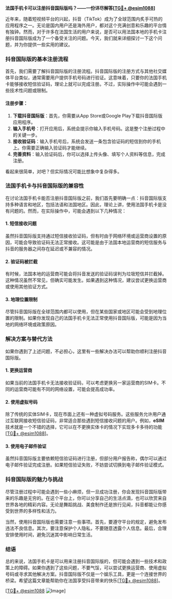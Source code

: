 **法国手机卡可以注册抖音国际版吗？——一份详尽解答[[TG💪+ @esim1088](https://t.me/s/esim1088)]**

近年来，随着短视频平台的兴起，抖音（TikTok）成为了全球范围内炙手可热的应用程序之一。无论是国内用户还是海外用户，都对这个充满创意和乐趣的平台情有独钟。然而，对于许多在法国生活的用户来说，是否可以用法国本地的手机卡注册抖音国际版成为了一个备受关注的问题。今天，我们就来详细探讨一下这个问题，并为你提供一些实用的建议。

### 抖音国际版的基本注册流程

首先，我们需要了解抖音国际版的注册流程。抖音国际版的注册方式与其他社交媒体平台类似，通常需要用户提供手机号码进行验证。这意味着，只要你的法国手机卡能够接收短信验证码，理论上就可以完成注册。不过，实际操作中可能会遇到一些技术性问题或限制。

#### 注册步骤：
1. **下载抖音国际版**：首先，你需要从App Store或Google Play下载抖音国际版应用程序。
2. **输入手机号**：打开应用后，系统会提示你输入手机号码。这是整个注册过程中的关键一步。
3. **接收验证码**：输入手机号后，系统会发送一条包含验证码的短信到你的手机上。你需要正确输入验证码才能继续。
4. **完善资料**：输入验证码后，你可以选择上传头像、填写个人资料等信息，完成注册。

看起来很简单，对吧？但实际情况可能比想象中复杂得多。

### 法国手机卡与抖音国际版的兼容性

在讨论法国手机卡能否注册抖音国际版之前，我们首先要明确一点：抖音国际版支持多种语言和地区，包括法语和法国地区。因此，理论上讲，使用法国手机卡是没有问题的。然而，在实际操作中，可能会遇到以下几种情况：

#### 1. 短信接收问题
虽然抖音国际版支持通过短信接收验证码，但有时由于网络环境或运营商设置的原因，可能会导致验证码无法正常接收。这可能是由于法国本地运营商的短信服务与抖音的服务器之间存在延迟或不兼容的情况。

#### 2. 验证码被拦截
有时候，法国本地的运营商可能会将抖音发送的验证码误判为垃圾短信并拦截掉。这种情况虽然不常见，但确实可能发生。如果遇到这种情况，建议尝试更换运营商或使用其他验证方式。

#### 3. 地理位置限制
尽管抖音国际版在全球范围内都可以使用，但在某些国家或地区可能会受到地理位置的限制。如果你发现自己的法国手机卡无法正常使用抖音国际版，可能是因为当地的网络环境或政策原因。

### 解决方案与替代方法

如果你遇到了上述问题，不必担心，这里有一些解决办法可以帮助你顺利注册抖音国际版。

#### 1. 更换运营商
如果当前的法国手机卡无法接收验证码，可以考虑更换另一家运营商的SIM卡。不同的运营商可能有不同的网络设置，可能会提高成功率。

#### 2. 使用虚拟号码
除了传统的实体SIM卡，现在市面上还有一种虚拟号码服务。这些服务允许用户通过互联网接收短信验证码，非常适合那些遇到短信接收问题的用户。例如，**eSIM**技术就是一个不错的选择，它可以在不更换实体卡的情况下实现多卡多待的功能[[TG💪+ @esim1088](https://t.me/s/esim1088)]。

#### 3. 使用电子邮件验证
虽然抖音国际版主要依赖短信验证码进行注册，但部分用户报告称，偶尔可以通过电子邮件验证完成注册。如果短信验证失败，不妨尝试切换到电子邮件验证模式。

### 抖音国际版的魅力与挑战

尽管注册过程中可能会遇到一些小麻烦，但一旦成功注册，你会发现抖音国际版带来的乐趣是无穷的。在这个平台上，你可以分享自己的生活点滴，也可以欣赏来自世界各地的精彩内容。无论是舞蹈挑战、美食制作还是旅行见闻，抖音都能让你感受到世界的多样性和活力。

当然，使用抖音国际版也需要注意一些事项。首先，要遵守平台的规定，避免发布违法不良信息。其次，要注意保护个人隐私，不要随意透露个人信息。最后，合理安排使用时间，避免沉迷其中影响日常生活。

### 结语

总的来说，法国手机卡是可以用来注册抖音国际版的，但可能会遇到一些技术和政策上的障碍。如果你遇到了这些问题，不要气馁，可以尝试更换运营商、使用虚拟号码或寻求其他解决方案。抖音国际版不仅是一个娱乐工具，更是一个连接世界的桥梁。希望这篇文章能帮助你在法国享受抖音带来的快乐[[TG💪+ @esim1088](https://t.me/s/esim1088)]。

[[TG💪+ @esim1088](https://t.me/s/esim1088) ![Image](https://i.postimg.cc/4NQfJmqS/Snipaste-2025-05-13-00-14-12.png)]